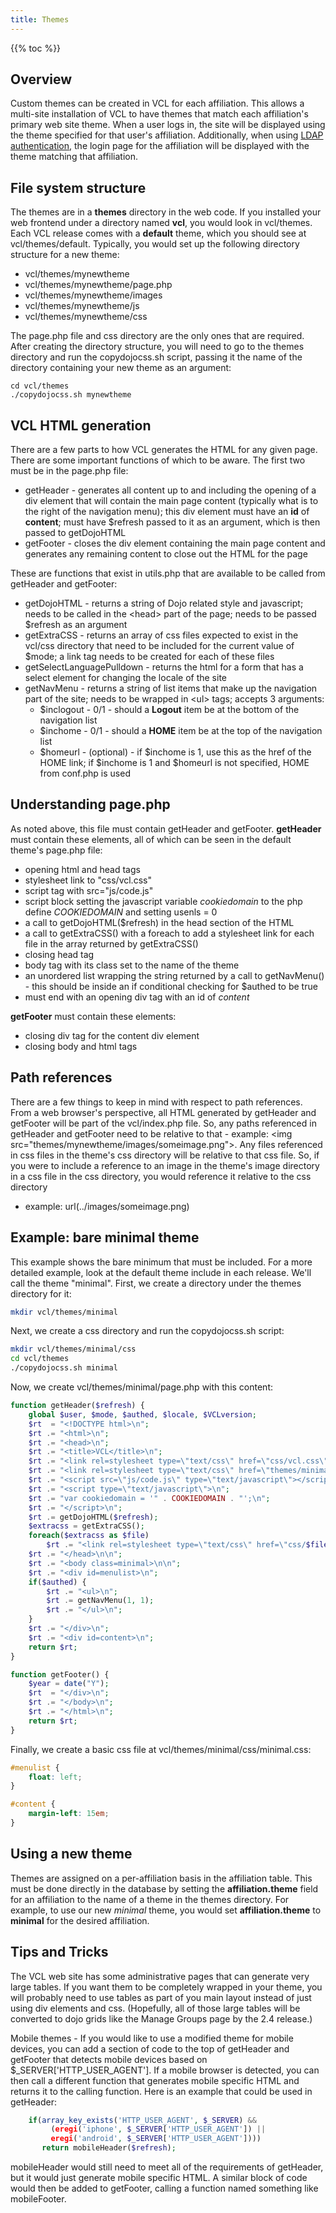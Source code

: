 ```yaml
---
title: Themes
---
```


{{% toc %}}

## Overview
Custom themes can be created in VCL for each affiliation. This allows a multi-site 
installation of VCL to have themes that match each affiliation's primary web site
theme. When a user logs in, the site will be displayed using the theme specified
for that user's affiliation. Additionally, when using [LDAP 
authentication](/docs/ldapauth.html), the login page for the affiliation will be 
displayed with the theme matching that affiliation.

## File system structure
The themes are in a **themes** directory in the web code. If you installed your web
frontend under a directory named **vcl**, you would look in vcl/themes. Each VCL 
release comes with a **default** theme, which you should see at vcl/themes/default. 
Typically, you would set up the following directory structure for a new theme:

* vcl/themes/mynewtheme
* vcl/themes/mynewtheme/page.php
* vcl/themes/mynewtheme/images
* vcl/themes/mynewtheme/js
* vcl/themes/mynewtheme/css

The page.php file and css directory are the only ones that are required. After creating 
the directory structure, you will need to go to the themes directory and run the
copydojocss.sh script, passing it the name of the directory containing your new theme as
an argument:

    cd vcl/themes
    ./copydojocss.sh mynewtheme

## VCL HTML generation
There are a few parts to how VCL generates the HTML for any given page. There are some
important functions of which to be aware. The first two must be in the page.php file:

* getHeader - generates all content up to and including the opening of a div element 
that will contain the main page content (typically what is to the right of the 
navigation menu); this div element must have an **id** of **content**; must have 
$refresh passed to it as an argument, which is then passed to getDojoHTML
* getFooter - closes the div element containing the main page content and generates any 
remaining content to close out the HTML for the page

These are functions that exist in utils.php that are available to be called from 
getHeader and getFooter:

* getDojoHTML - returns a string of Dojo related style and javascript; needs to be 
called in the &lt;head&gt; part of the page; needs to be passed $refresh as an argument
* getExtraCSS - returns an array of css files expected to exist in the vcl/css directory
that need to be included for the current value of $mode; a link tag needs to be created
for each of these files
* getSelectLanguagePulldown - returns the html for a form that has a select element for
changing the locale of the site
* getNavMenu - returns a string of list items that make up the navigation part of the
site; needs to be wrapped in &lt;ul&gt; tags; accepts 3 arguments:
   * $inclogout - 0/1 - should a **Logout** item be at the bottom of the navigation list
   * $inchome - 0/1 - should a **HOME** item be at the top of the navigation list
   * $homeurl - (optional) - if $inchome is 1, use this as the href of the HOME link;
if $inchome is 1 and $homeurl is not specified, HOME from conf.php is used

## Understanding page.php
As noted above, this file must contain getHeader and getFooter. **getHeader** must 
contain these elements, all of which can be seen in the default theme's page.php file:

* opening html and head tags
* stylesheet link to "css/vcl.css"
* script tag with src="js/code.js"
* script block setting the javascript variable *cookiedomain* to the php define 
*COOKIEDOMAIN* and setting usenls = 0
* a call to getDojoHTML($refresh) in the head section of the HTML
* a call to getExtraCSS() with a foreach to add a stylesheet link for each file in the 
array returned by getExtraCSS()
* closing head tag
* body tag with its class set to the name of the theme
* an unordered list wrapping the string returned by a call to getNavMenu() - this should
be inside an if conditional checking for $authed to be true
* must end with an opening div tag with an id of *content*

**getFooter** must contain these elements:

* closing div tag for the content div element
* closing body and html tags

## Path references
There are a few things to keep in mind with respect to path references. From a web 
browser's perspective, all HTML generated by getHeader and getFooter will be part of the
vcl/index.php file. So, any paths referenced in getHeader and getFooter need to be
relative to that - example: &lt;img src="themes/mynewtheme/images/someimage.png"&gt;. Any
files referenced in css files in the theme's css directory will be relative to that css 
file. So, if you were to include a reference to an image in the theme's image directory 
in a css file in the css directory, you would reference it relative to the css directory 
- example: url(../images/someimage.png)

## Example: bare minimal theme
This example shows the bare minimum that must be included. For a more detailed example,
look at the default theme include in each release. We'll call the theme "minimal". First,
we create a directory under the themes directory for it:

```bash
mkdir vcl/themes/minimal
```

Next, we create a css directory and run the copydojocss.sh script:

```bash
mkdir vcl/themes/minimal/css
cd vcl/themes
./copydojocss.sh minimal
```

Now, we create vcl/themes/minimal/page.php with this content:

```php
function getHeader($refresh) {
    global $user, $mode, $authed, $locale, $VCLversion;
    $rt  = "<!DOCTYPE html>\n";
    $rt .= "<html>\n";
    $rt .= "<head>\n";
    $rt .= "<title>VCL</title>\n";
    $rt .= "<link rel=stylesheet type=\"text/css\" href=\"css/vcl.css\">\n";
    $rt .= "<link rel=stylesheet type=\"text/css\" href=\"themes/minimal/css/minimal.css\">\n";
    $rt .= "<script src=\"js/code.js\" type=\"text/javascript\"></script>\n";
    $rt .= "<script type=\"text/javascript\">\n";
    $rt .= "var cookiedomain = '" . COOKIEDOMAIN . "';\n";
    $rt .= "</script>\n";
    $rt .= getDojoHTML($refresh);
    $extracss = getExtraCSS();
    foreach($extracss as $file)
        $rt .= "<link rel=stylesheet type=\"text/css\" href=\"css/$file\">\n";
    $rt .= "</head>\n\n";
    $rt .= "<body class=minimal>\n\n";
    $rt .= "<div id=menulist>\n";
    if($authed) {
        $rt .= "<ul>\n";
        $rt .= getNavMenu(1, 1);
        $rt .= "</ul>\n";
    }
    $rt .= "</div>\n";
    $rt .= "<div id=content>\n";
    return $rt;
}

function getFooter() {
    $year = date("Y");
    $rt  = "</div>\n";
    $rt .= "</body>\n";
    $rt .= "</html>\n";
    return $rt;
}
```

Finally, we create a basic css file at vcl/themes/minimal/css/minimal.css:

```css
#menulist {
    float: left;
}

#content {
    margin-left: 15em;
}
```

## Using a new theme
Themes are assigned on a per-affiliation basis in the affiliation table. This must
be done directly in the database by setting the **affiliation.theme** field for an 
affiliation to the name of a theme in the themes directory. For example, to use our new 
*minimal* theme, you would set **affiliation.theme** to **minimal** for the desired
affiliation.

## Tips and Tricks
The VCL web site has some administrative pages that can generate very large tables. If
you want them to be completely wrapped in your theme, you will probably need to use 
tables as part of you main layout instead of just using div elements and css. (Hopefully,
all of those large tables will be converted to dojo grids like the Manage Groups page by
the 2.4 release.)

Mobile themes - If you would like to use a modified theme for mobile devices, you can add
a section of code to the top of getHeader and getFooter that detects mobile devices
based on $_SERVER['HTTP_USER_AGENT']. If a mobile browser is detected, you can then
call a different function that generates mobile specific HTML and returns it to the
calling function.  Here is an example that could be used in getHeader:

```php
    if(array_key_exists('HTTP_USER_AGENT', $_SERVER) &&
         (eregi('iphone', $_SERVER['HTTP_USER_AGENT']) ||
         eregi('android', $_SERVER['HTTP_USER_AGENT'])))
       return mobileHeader($refresh);
```

mobileHeader would still need to meet all of the requirements of getHeader, but it
would just generate mobile specific HTML. A similar block of code would then be 
added to getFooter, calling a function named something like mobileFooter.

